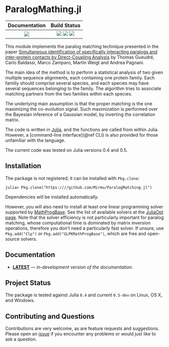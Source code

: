 # ParalogMathing.jl

| **Documentation**                       | **Build Status**                                                                                |
|:---------------------------------------:|:-----------------------------------------------------------------------------------------------:|
| [![][docs-latest-img]][docs-latest-url] | [![][travis-img]][travis-url] [![][appveyor-img]][appveyor-url] [![][codecov-img]][codecov-url] |

This module implements the paralog matching technique presented in the paper
[Simultaneous identification of specifically interacting paralogs and
inter-protein contacts by Direct-Coupling Analysis](http://arxiv.org/abs/1605.03745)
by Thomas Gueudré, Carlo Baldassi, Marco Zamparo, Martin Weigt and Andrea Pagnani.

The main idea of the method is to perform a statistical analysis of two given
multiple sequence alignments, each containing one protein family. Each familiy should
comprise several species, and each species may have several sequences belonging to the
family. The algorithm tries to associate matching partners from the two families within
each species.

The underlying main assumption is that the proper matching is the one maximizing the
co-evolution signal. Such maximization is performed over the Bayesian inference of a
Gaussian model, by inverting the correlation matrix.

The code is written in [Julia](http://julialang.org), and the functions are called
from within Julia. However, a [command-line interface](@ref CLI) is also provided for
those unfamiliar with the language.

The current code was tested on Julia versions 0.4 and 0.5.

## Installation

The package is not registered; it can be installed with `Pkg.clone`:

```
julia> Pkg.clone("https:////github.com/Mirmu/ParalogMatching.jl")
```

Dependencies will be installed automatically.

However, you will also need to install at least one linear programming solver supported by
[MathProgBase](http://mathprogbasejl.readthedocs.io/en/latest/).
See the list of available solvers at the [JuliaOpt page](http://www.juliaopt.org/#packages).
Note that the solver efficiency is not particularly important for paralog matching, whose computational time
is dominated by matrix inversion operations, therefore you don't need a particularly fast solver. If unsure,
use `Pkg.add("Clp")` or `Pkg.add("GLPKMathProgBase")`, which are free and open-source solvers.

## Documentation

- [**LATEST**][docs-latest-url] &mdash; *in-development version of the documentation.*

## Project Status

The package is tested against Julia `0.4` and *current* `0.5-dev` on Linux, OS X, and Windows.

## Contributing and Questions

Contributions are very welcome, as are feature requests and suggestions. Please open an
[issue][issues-url] if you encounter any problems or would just like to ask a question.

[docs-latest-img]: https://img.shields.io/badge/docs-latest-blue.svg
[docs-latest-url]: https://carlobaldassi.github.io/ParalogMatching.jl/latest

[travis-img]: https://travis-ci.org/carlobaldassi/ParalogMatching.jl.svg?branch=master
[travis-url]: https://travis-ci.org/carlobaldassi/ParalogMatching.jl

[appveyor-img]: https://ci.appveyor.com/api/projects/status/x9jkws1l4xd8q4wy/branch/master?svg=true
[appveyor-url]: https://ci.appveyor.com/project/carlobaldassi/paralogmatching-jl/branch/master

[codecov-img]: https://codecov.io/gh/carlobaldassi/ParalogMatching.jl/branch/master/graph/badge.svg
[codecov-url]: https://codecov.io/gh/carlobaldassi/ParalogMatching.jl

[issues-url]: https://github.com/carlobaldassi/ParalogMatching.jl/issues
